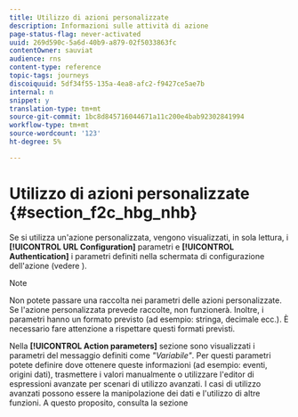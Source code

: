 ```yaml
---
title: Utilizzo di azioni personalizzate
description: Informazioni sulle attività di azione
page-status-flag: never-activated
uuid: 269d590c-5a6d-40b9-a879-02f5033863fc
contentOwner: sauviat
audience: rns
content-type: reference
topic-tags: journeys
discoiquuid: 5df34f55-135a-4ea8-afc2-f9427ce5ae7b
internal: n
snippet: y
translation-type: tm+mt
source-git-commit: 1bc8d845716044671a11c200e4bab92302841994
workflow-type: tm+mt
source-wordcount: '123'
ht-degree: 5%

---
```



# Utilizzo di azioni personalizzate {#section_f2c_hbg_nhb}

Se si utilizza un&#39;azione personalizzata, vengono visualizzati, in sola lettura, i **[!UICONTROL URL Configuration]** parametri e **[!UICONTROL Authentication]** i parametri definiti nella schermata di configurazione dell&#39;azione (vedere [](../action/about-custom-action-configuration.md)).

>[!NOTE]
>
>Non potete passare una raccolta nei parametri delle azioni personalizzate. Se l&#39;azione personalizzata prevede raccolte, non funzionerà. Inoltre, i parametri hanno un formato previsto (ad esempio: stringa, decimale ecc.). È necessario fare attenzione a rispettare questi formati previsti.

Nella **[!UICONTROL Action parameters]** sezione sono visualizzati i parametri del messaggio definiti come _&quot;Variabile&quot;_. Per questi parametri potete definire dove ottenere queste informazioni (ad esempio: eventi, origini dati), trasmettere i valori manualmente o utilizzare l&#39;editor di espressioni avanzate per scenari di utilizzo avanzati. I casi di utilizzo avanzati possono essere la manipolazione dei dati e l&#39;utilizzo di altre funzioni. A questo proposito, consulta la sezione [](../expression/expressionadvanced.md)
